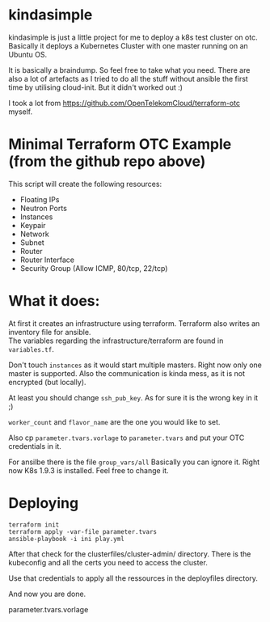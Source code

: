 # kindasimple

kindasimple is just a little project for me to deploy a k8s test cluster on otc.  Basically it deploys a Kubernetes Cluster with one master running on an Ubuntu OS.

It is basically a braindump. So feel free to take what you need. There are also a lot of artefacts as I tried to do all the stuff without ansible the first time by utilising cloud-init. But it didn't worked out :)



I took a lot from https://github.com/OpenTelekomCloud/terraform-otc myself.


# Minimal Terraform OTC Example (from the github repo above)

This script will create the following resources:

* Floating IPs
* Neutron Ports
* Instances
* Keypair
* Network
* Subnet
* Router
* Router Interface
* Security Group (Allow ICMP, 80/tcp, 22/tcp)


# What it does:

At first it creates an infrastructure using terraform.
Terraform also writes an inventory file for ansible.  
The variables regarding the infrastructure/terraform  are found in `variables.tf`.

Don't touch `instances` as it would start multiple masters. Right now 
only one master is supported. Also the communication is kinda mess, as it is not encrypted (but locally).

At least you should change `ssh_pub_key`. As for sure it is the wrong key in it ;)

`worker_count` and `flavor_name` are the one you would like to set.

Also cp `parameter.tvars.vorlage` to `parameter.tvars` and put your OTC credentials in it.

For ansilbe there is the file `group_vars/all` Basically you can ignore it. Right now K8s 1.9.3 is installed. Feel free to change it.

# Deploying

~~~
terraform init
terraform apply -var-file parameter.tvars
ansible-playbook -i ini play.yml
~~~

After that check for the clusterfiles/cluster-admin/ directory. 
There is the kubeconfig and all the certs you need to access the cluster.

Use that credentials to apply all the ressources in the deployfiles directory.

And now you are done.

parameter.tvars.vorlage
